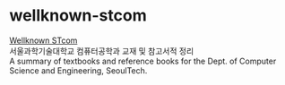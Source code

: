 # wellknown-stcom

[Wellknown STcom](https://wellknownstcom.hirame59.com/)  
서울과학기술대학교 컴퓨터공학과 교재 및 참고서적 정리  
A summary of textbooks and reference books for the Dept. of Computer Science and Engineering, SeoulTech.
